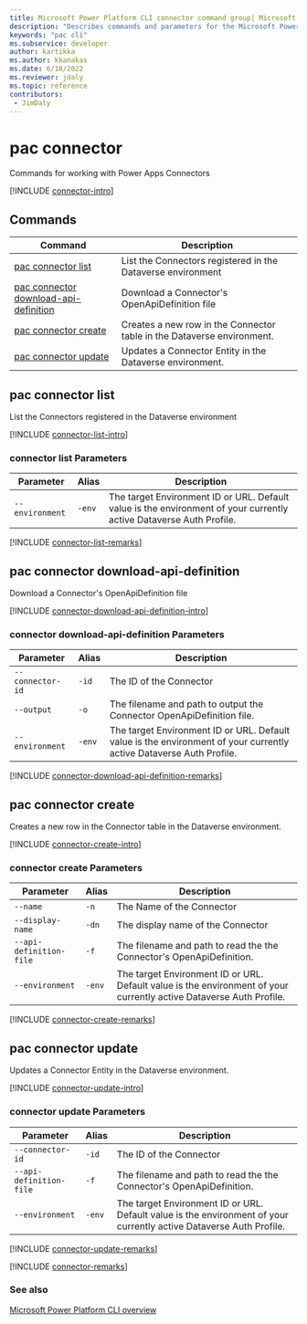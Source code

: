 ```yaml
---
title: Microsoft Power Platform CLI connector command group| Microsoft Docs
description: "Describes commands and parameters for the Microsoft Power Platform CLI connector command group."
keywords: "pac cli"
ms.subservice: developer
author: kartikka
ms.author: kkanakas
ms.date: 6/18/2022
ms.reviewer: jdaly
ms.topic: reference
contributors: 
 - JimDaly
---
```

<!-- 
Do not edit this file. 
This file is generated by a program and any changes will be overwritten when this topic is re-generated.
Use the include files to add additional content to this topic.
-->
# pac connector

Commands for working with Power Apps Connectors

[!INCLUDE [connector-intro](includes/connector-intro.md)]

## Commands

|Command|Description|
|---------|---------|
|[pac connector list](#pac-connector-list)|List the Connectors registered in the Dataverse environment|
|[pac connector download-api-definition](#pac-connector-download-api-definition)|Download a Connector's OpenApiDefinition file|
|[pac connector create](#pac-connector-create)|Creates a new row in the Connector table in the Dataverse environment.|
|[pac connector update](#pac-connector-update)|Updates a Connector Entity in the Dataverse environment.|


## pac connector list

List the Connectors registered in the Dataverse environment

[!INCLUDE [connector-list-intro](includes/connector-list-intro.md)]

### connector list Parameters

|Parameter|Alias|Description|
|---------|---------|---------|
|`--environment`|`-env`|The target Environment ID or URL.  Default value is the environment of your currently active Dataverse Auth Profile.|

[!INCLUDE [connector-list-remarks](includes/connector-list-remarks.md)]

## pac connector download-api-definition

Download a Connector's OpenApiDefinition file

[!INCLUDE [connector-download-api-definition-intro](includes/connector-download-api-definition-intro.md)]

### connector download-api-definition Parameters

|Parameter|Alias|Description|
|---------|---------|---------|
|`--connector-id`|`-id`|The ID of the Connector|
|`--output`|`-o`|The filename and path to output the Connector OpenApiDefinition file.|
|`--environment`|`-env`|The target Environment ID or URL.  Default value is the environment of your currently active Dataverse Auth Profile.|

[!INCLUDE [connector-download-api-definition-remarks](includes/connector-download-api-definition-remarks.md)]

## pac connector create

Creates a new row in the Connector table in the Dataverse environment.

[!INCLUDE [connector-create-intro](includes/connector-create-intro.md)]

### connector create Parameters

|Parameter|Alias|Description|
|---------|---------|---------|
|`--name`|`-n`|The Name of the Connector|
|`--display-name`|`-dn`|The display name of the Connector|
|`--api-definition-file`|`-f`|The filename and path to read the the Connector's OpenApiDefinition.|
|`--environment`|`-env`|The target Environment ID or URL.  Default value is the environment of your currently active Dataverse Auth Profile.|

[!INCLUDE [connector-create-remarks](includes/connector-create-remarks.md)]

## pac connector update

Updates a Connector Entity in the Dataverse environment.

[!INCLUDE [connector-update-intro](includes/connector-update-intro.md)]

### connector update Parameters

|Parameter|Alias|Description|
|---------|---------|---------|
|`--connector-id`|`-id`|The ID of the Connector|
|`--api-definition-file`|`-f`|The filename and path to read the the Connector's OpenApiDefinition.|
|`--environment`|`-env`|The target Environment ID or URL.  Default value is the environment of your currently active Dataverse Auth Profile.|

[!INCLUDE [connector-update-remarks](includes/connector-update-remarks.md)]

[!INCLUDE [connector-remarks](includes/connector-remarks.md)]

### See also

[Microsoft Power Platform CLI overview](../introduction.md)